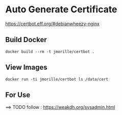 Auto Generate Certificate
===

https://certbot.eff.org/#debianwheezy-nginx


## Build Docker
```
docker build --rm -t jmorille/certbot .
```

## View Images
```
docker run -ti jmorille/certbot ls /data/cert
```
## For Use
==> TODO follow  : https://weakdh.org/sysadmin.html

 
 
